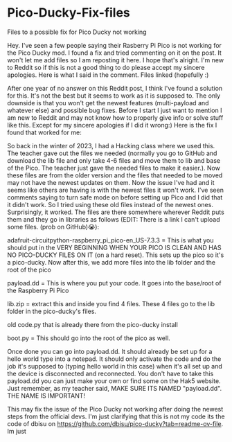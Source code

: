 # Pico-Ducky-Fix-files
Files to a possible fix for Pico Ducky not working

Hey. I've seen a few people saying their Rasberry Pi Pico is not working for the Pico Ducky mod.  I found a fix and tried commenting on it on the post. It won't let me add files so I am reposting it here. I hope that's alright. I'm new to Reddit so if this is not a good thing to do please accept my sincere apologies. Here is what I said in the comment. Files linked (hopefully :)

After one year of no answer on this Reddit post, I think I've found a solution for this. It's not the best but it seems to work as it is supposed to. The only downside is that you won't get the newest features (multi-payload and whatever else) and possible bug fixes. Before I start I just want to mention I am new to Reddit and may not know how to properly give info or solve stuff like this. Except for my sincere apologies if I did it wrong:) Here is the fix I found that worked for me:

So back in the winter of 2023, I had a Hacking class where we used this. The teacher gave out the files we needed (normally you go to GitHub and download the lib file and only take 4-6 files and move them to lib and base of the Pico. The teacher just gave the needed files to make it easier.). Now these files are from the older version and the files that needed to be moved may not have the newest updates on them. Now the issue I've had and it seems like others are having is with the newest files it won't work. I've seen comments saying to turn safe mode on before setting up Pico and I did that it didn't work. So I tried using these old files instead of the newest ones. Surprisingly, it worked. The files are there somewhere wherever Reddit puts them and they go in libraries as follows (EDIT: There is a link I can't upload some files. (prob on GitHub)😭): 

adafruit-circuitpython-raspberry_pi_pico-en_US-7.3.3 = This is what you should put in the VERY BEGINNING WHEN YOUR PICO IS CLEAN AND HAS NO PICO-DUCKY FILES ON IT (on a hard reset). This sets up the pico so it's a pico-ducky. Now after this, we add more files into the lib folder and the root of the pico

payload.dd = This is where you put your code. It goes into the base/root of the Raspberry Pi Pico

lib.zip = extract this and inside you find 4 files. These 4 files go to the lib folder in the pico-ducky's files.

old code.py that is already there from the pico-ducky install

boot.py = This should go into the root of the pico as well. 

Once done you can go into payload.dd. It should already be set up for a hello world type into a notepad. It should only activate the code and do the job it's supposed to (typing hello world in this case) when it's all set up and the device is disconnected and reconnected. You don't have to take this payload.dd you can just make your own or find some on the Hak5 website. Just remember, as my teacher said, MAKE SURE ITS NAMED "payload.dd". THE NAME IS IMPORTANT! 

This may fix the issue of the Pico Ducky not working after doing the newest steps from the official devs. I'm just clarifying that this is not my code its the code of dbisu on https://github.com/dbisu/pico-ducky?tab=readme-ov-file. Im just 
